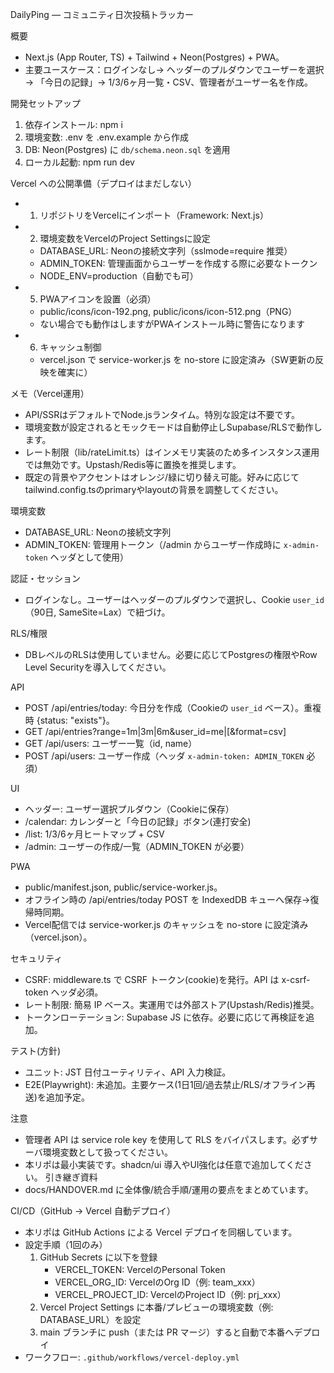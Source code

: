 DailyPing — コミュニティ日次投稿トラッカー

概要
- Next.js (App Router, TS) + Tailwind + Neon(Postgres) + PWA。
- 主要ユースケース：ログインなし→ ヘッダーのプルダウンでユーザーを選択 → 「今日の記録」→ 1/3/6ヶ月一覧・CSV、管理者がユーザー名を作成。

開発セットアップ
1) 依存インストール: npm i
2) 環境変数: .env を .env.example から作成
3) DB: Neon(Postgres) に `db/schema.neon.sql` を適用
4) ローカル起動: npm run dev

Vercel への公開準備（デプロイはまだしない）
- 1) リポジトリをVercelにインポート（Framework: Next.js）
- 2) 環境変数をVercelのProject Settingsに設定
  - DATABASE_URL: Neonの接続文字列（sslmode=require 推奨）
  - ADMIN_TOKEN: 管理画面からユーザーを作成する際に必要なトークン
  - NODE_ENV=production（自動でも可）
- 5) PWAアイコンを設置（必須）
  - public/icons/icon-192.png, public/icons/icon-512.png（PNG）
  - ない場合でも動作はしますがPWAインストール時に警告になります
- 6) キャッシュ制御
  - vercel.json で service-worker.js を no-store に設定済み（SW更新の反映を確実に）

メモ（Vercel運用）
- API/SSRはデフォルトでNode.jsランタイム。特別な設定は不要です。
- 環境変数が設定されるとモックモードは自動停止しSupabase/RLSで動作します。
- レート制限（lib/rateLimit.ts）はインメモリ実装のため多インスタンス運用では無効です。Upstash/Redis等に置換を推奨します。
- 既定の背景やアクセントはオレンジ/緑に切り替え可能。好みに応じてtailwind.config.tsのprimaryやlayoutの背景を調整してください。

環境変数
- DATABASE_URL: Neonの接続文字列
- ADMIN_TOKEN: 管理用トークン（/admin からユーザー作成時に `x-admin-token` ヘッダとして使用）

認証・セッション
- ログインなし。ユーザーはヘッダーのプルダウンで選択し、Cookie `user_id`（90日, SameSite=Lax）で紐づけ。

RLS/権限
- DBレベルのRLSは使用していません。必要に応じてPostgresの権限やRow Level Securityを導入してください。

API
- POST /api/entries/today: 今日分を作成（Cookieの `user_id` ベース）。重複時 {status: "exists"}。
- GET /api/entries?range=1m|3m|6m&user_id=me|<uuid>[&format=csv]
- GET /api/users: ユーザー一覧（id, name）
- POST /api/users: ユーザー作成（ヘッダ `x-admin-token: ADMIN_TOKEN` 必須）

UI
- ヘッダー: ユーザー選択プルダウン（Cookieに保存）
- /calendar: カレンダーと「今日の記録」ボタン(連打安全)
- /list: 1/3/6ヶ月ヒートマップ + CSV
- /admin: ユーザーの作成/一覧（ADMIN_TOKEN が必要）

PWA
- public/manifest.json, public/service-worker.js。
- オフライン時の /api/entries/today POST を IndexedDB キューへ保存→復帰時同期。
 - Vercel配信では service-worker.js のキャッシュを no-store に設定済み（vercel.json）。

セキュリティ
- CSRF: middleware.ts で CSRF トークン(cookie)を発行。API は x-csrf-token ヘッダ必須。
- レート制限: 簡易 IP ベース。実運用では外部ストア(Upstash/Redis)推奨。
- トークンローテーション: Supabase JS に依存。必要に応じて再検証を追加。

テスト(方針)
- ユニット: JST 日付ユーティリティ、API 入力検証。
- E2E(Playwright): 未追加。主要ケース(1日1回/過去禁止/RLS/オフライン再送)を追加予定。

注意
- 管理者 API は service role key を使用して RLS をバイパスします。必ずサーバ環境変数として扱ってください。
- 本リポは最小実装です。shadcn/ui 導入やUI強化は任意で追加してください。
引き継ぎ資料
 - docs/HANDOVER.md に全体像/統合手順/運用の要点をまとめています。

CI/CD（GitHub → Vercel 自動デプロイ）
- 本リポは GitHub Actions による Vercel デプロイを同梱しています。
- 設定手順（1回のみ）
  1) GitHub Secrets に以下を登録
     - VERCEL_TOKEN: VercelのPersonal Token
     - VERCEL_ORG_ID: VercelのOrg ID（例: team_xxx）
     - VERCEL_PROJECT_ID: VercelのProject ID（例: prj_xxx）
  2) Vercel Project Settings に本番/プレビューの環境変数（例: DATABASE_URL）を設定
  3) main ブランチに push（または PR マージ）すると自動で本番へデプロイ
- ワークフロー: `.github/workflows/vercel-deploy.yml`
